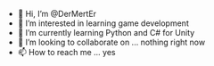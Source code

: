 - 👋 Hi, I’m @DerMertEr
- 👀 I’m interested in learning game development
- 🌱 I’m currently learning Python and C# for Unity
- 💞️ I’m looking to collaborate on ... nothing right now
- 📫 How to reach me ... yes

<!---
DerMertEr/DerMertEr is a ✨ special ✨ repository because its `README.md` (this file) appears on your GitHub profile.
You can click the Preview link to take a look at your changes.
--->
